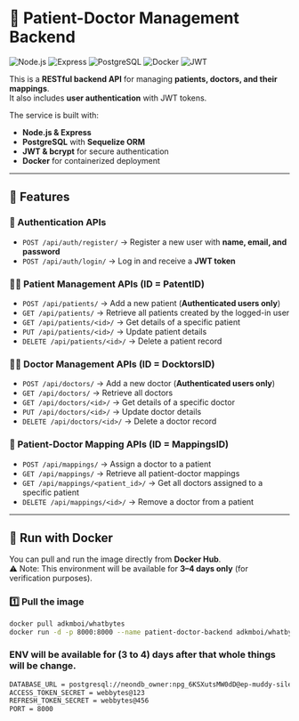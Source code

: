 # 🏥 Patient-Doctor Management Backend

![Node.js](https://img.shields.io/badge/Node.js-18.x-green)
![Express](https://img.shields.io/badge/Express.js-Backend-lightgrey)
![PostgreSQL](https://img.shields.io/badge/PostgreSQL-DB-blue)
![Docker](https://img.shields.io/badge/Docker-Containerized-blue)
![JWT](https://img.shields.io/badge/Auth-JWT-orange)

This is a **RESTful backend API** for managing **patients, doctors, and their mappings**.  
It also includes **user authentication** with JWT tokens.  

The service is built with:
- **Node.js & Express**
- **PostgreSQL** with **Sequelize ORM**
- **JWT & bcrypt** for secure authentication
- **Docker** for containerized deployment

---

## 🚀 Features

### 🔑 Authentication APIs
- `POST /api/auth/register/` → Register a new user with **name, email, and password**  
- `POST /api/auth/login/` → Log in and receive a **JWT token**  

### 🧑‍⚕️ Patient Management APIs (ID = PatentID)
- `POST /api/patients/` → Add a new patient (**Authenticated users only**)  
- `GET /api/patients/` → Retrieve all patients created by the logged-in user  
- `GET /api/patients/<id>/` → Get details of a specific patient  
- `PUT /api/patients/<id>/` → Update patient details  
- `DELETE /api/patients/<id>/` → Delete a patient record  

### 👨‍⚕️ Doctor Management APIs (ID = DocktorsID)
- `POST /api/doctors/` → Add a new doctor (**Authenticated users only**)  
- `GET /api/doctors/` → Retrieve all doctors  
- `GET /api/doctors/<id>/` → Get details of a specific doctor  
- `PUT /api/doctors/<id>/` → Update doctor details  
- `DELETE /api/doctors/<id>/` → Delete a doctor record  

### 🔗 Patient-Doctor Mapping APIs (ID = MappingsID)
- `POST /api/mappings/` → Assign a doctor to a patient  
- `GET /api/mappings/` → Retrieve all patient-doctor mappings  
- `GET /api/mappings/<patient_id>/` → Get all doctors assigned to a specific patient  
- `DELETE /api/mappings/<id>/` → Remove a doctor from a patient  

---

## 🐳 Run with Docker

You can pull and run the image directly from **Docker Hub**.  
⚠️ Note: This environment will be available for **3–4 days only** (for verification purposes).  

### 1️⃣ Pull the image
```bash
docker pull adkmboi/whatbytes
docker run -d -p 8000:8000 --name patient-doctor-backend adkmboi/whatbytes
```
### ENV will be available for (3 to 4) days after that whole things will be change. 
``` bash 
DATABASE_URL = postgresql://neondb_owner:npg_6KSXutsMW0dD@ep-muddy-silence-adrbf7fo-pooler.c-2.us-east-1.aws.neon.tech/neondb?sslmode=require&channel_binding=require
ACCESS_TOKEN_SECRET = webbytes@123 
REFRESH_TOKEN_SECRET = webbytes@456
PORT = 8000
```

